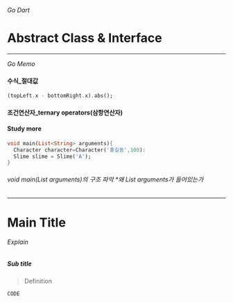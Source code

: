_Go Dart_

# Abstract Class & Interface


---  
_Go Memo_
#### 수식_절대값
```dart
(topLeft.x - bottomRight.x).abs();
```
#### 조건연산자_ternary operators(삼항연산자)


#### Study more
```dart
void main(List<String> arguments){
  Character character=Character('홍길동',100):
  Slime slime = Slime('A');
}
```
###### void main(List<String> arguments)의 구조 파악 *왜 List<String> arguments가 들어있는가


---

# Main Title
###### Explain  
##### Sub title
> Definition
```dart
CODE
```
